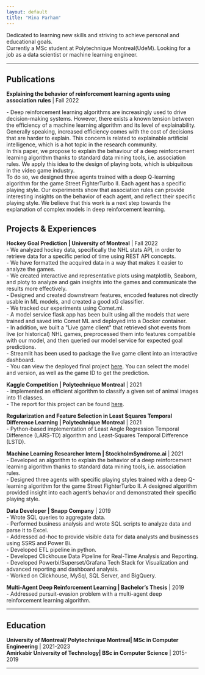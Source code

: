 ```yaml
---
layout: default
title: "Mina Parham"
---
```


<!-- ## About me -->

Dedicated to learning new skills and striving to achieve personal and educational goals.  
Currently a MSc student at Polytechnique Montreal(UdeM). Looking for a job as a data scientist or machine learning engineer.

---

## Publications

**Explaining the behavior of reinforcement learning agents using association rules** \| Fall 2022 [<i class="fa-solid fa-file"></i>](./papers/explainable_rl.pdf)

\- Deep reinforcement learning algorithms are increasingly used to drive decision-making systems. However, there exists a known tension between the efficiency of a machine learning algorithm and its level of explainability.  
Generally speaking, increased efficiency comes with the cost of decisions that are harder to explain. This concern is related to explainable artificial intelligence, which is a hot topic in the research community.  
In this paper, we propose to explain the behaviour of a deep reinforcement learning algorithm thanks to standard data mining tools, i.e. association rules. We apply this idea to the design of playing bots, which is ubiquitous in the video game industry.  
To do so, we designed three agents trained with a deep Q-learning algorithm for the game Street FighterTurbo II. Each agent has a specific playing style. Our experiments show that association rules can provide interesting insights on the behavior of each agent, and reflect their specific playing style. We believe that this work is a next step towards the explanation of complex models in deep reinforcement learning.  

## Projects & Experiences

<!-- **Machine Learning Engineer \| Humanware** \| 2022  
\- Worked in teams to develop computer vision object detection models for visually impaired people.  
\- notes
-->

<!-- **Convolution vs Attention \| University of Montreal** \| Winter 2022 [<i class="fa-solid fa-file"></i>](./papers/Conv_vs_Attention.pdf)  
\- Comparatively analyzed vision models (ResNet, ViT, ConvNext) based on convolution or attention architectures using a proxy shape-bias metric on out-of-domain Stylized Imagenet samples to measure generalization performance; with visualization shown [here](./assets/images/shape-bias.html).  
\- Developed a framework to evaluate the out-of-domain trained models vs in-domain trained models on external medical image classification tasks. -->

**Hockey Goal Prediction \| University of Montreal** \| Fall 2022 [<i class="fa-solid fa-link"></i>](https://github.com/mina-parham/IFT6758-docker-project)  
\- We analyzed hockey data, specifically the NHL stats API, in order to retrieve data for a specific period of time using REST API concepts.  
\- We have formatted the acquired data in a way that makes it easier to analyze the games.  
\- We created interactive and representative plots using matplotlib, Seaborn, and ploty to analyze and gain insights into the games and communicate the results more effectively.  
\- Designed and created downstream features, encoded features not directly usable in ML models, and created a good xG classifier.  
\- We tracked our experiments using Comet.ml.  
\- A model service flask app has been built using all the models that were trained and saved into Comet ML and deployed into a Docker container.  
\- In addition, we built a "Live game client" that retrieved shot events from live (or historical) NHL games, preprocessed them into features compatible with our model, and then queried our model service for expected goal predictions.  
\- Streamlit has been used to package the live game client into an interactive dashboard.    
\- You can view the deployed final project [here](http://139.177.198.52:5005/). You can select the model and version, as well as the game ID to get the prediction.  


**Kaggle Competition \| Polytechnique Montreal** \| 2021 [<i class="fa-solid fa-link"></i>](https://github.com/mina-parham/INF8245E_FinalProject)  
\- implemented an efficient algorithm to classify a given set of animal images into 11 classes.  
\- The report for this project can be found [here](https://github.com/mina-parham/INF8245E_FinalProject/blob/master/report.pdf).

**Regularization and Feature Selection in Least Squares Temporal Difference Learning \| Polytechnique Montreal** \| 2021 [<i class="fa-solid fa-link"></i>](https://github.com/mina-parham/INF8953DE_FinalProject)  
\- Python-based implementation of Least Angle Regression Temporal Difference (LARS-TD) algorithm and Least-Squares Temporal Difference (LSTD). 

**Machine Learning Researcher Intern \| StockholmSyndrome.ai** \| 2021 [<i class="fa-solid fa-file"></i>](https://StockholmSyndrome.ai)  
\- Developed an algorithm to explain the behavior of a deep reinforcement learning algorithm thanks to standard data mining tools, i.e. association rules.  
\- Designed three agents with specific playing styles trained with a deep Q-learning algorithm for the game Street FighterTurbo II. A designed algorithm provided insight into each agent’s behavior and demonstrated their specific playing style.  

**Data Developer \| Snapp Company** \| 2019 [<i class="fa-solid fa-file"></i>](https://en.wikipedia.org/wiki/Snapp!)  
\- Wrote SQL queries to aggregate data.  
\- Performed business analysis and wrote SQL scripts to analyze data and parse it to Excel.  
\- Addressed ad-hoc to provide visible data for data analysts and businesses using SSRS and Power Bi.  
\- Developed ETL pipeline in python.  
\- Developed Clickhouse Data Pipeline for Real-Time Analysis and Reporting.  
\- Developed Powerbi/Superset/Grafana Tech Stack for Visualization and advanced reporting and dashboard analysis.  
\- Worked on Clickhouse, MySql, SQL Server, and BigQuery.  

**Multi-Agent Deep Reinforcement Learning \| Bachelor’s Thesis** \| 2019 [<i class="fa-solid fa-link"></i>](https://github.com/mina-parham/multi-agentDRL)  
\- Addressed pursuit-evasion problem with a multi-agent deep reinforcement learning algorithm.  

<!-- **Hotel Database Designer \| McGill** \| 2018  
\- Worked in teams to analyze and understand business and user requirements to create a detailed database design model of a hotel.  
\- Wrote complex queries and functions using SQL and Java languages for applications to interact with the database. -->

<!-- **Web Designer \| Centre Saint-Antoine 50+, Montreal, QC** \| 2017 [<i class="fa-solid fa-link"></i>](http://centrestantoine50plus.org/)  
\- Created a responsive mobile redesign of the website using jQuery, Bootstrap, and AngularJS and Improved the accessibility and ease of use for elderly clients.

**Software Engineer Intern \| Microsoft, Beijing** \| 2015  
\- Maintaining web components and websites for new and existing user clients using HTML, CSS, jQuery, Bootstrap, and AngularJS.  
\- Prototyped “MicroFriends” a social networking app for interns on android/iOS during the Microsoft Hackathon. -->

---

## Education

**University of Montreal/ Polytechnique Montreal\| MSc in Computer Engineering** \| 2021-2023  
**Amirkabir University of Technology\| BSc in Computer Science** \| 2015-2019  

---

<!-- ## A Little More About Me

Language exchange with me!  
I speak English, French, Mandarin. Currently learning Spanish, Japanese and Korean.  

[Youtube Channel 🎹](https://www.youtube.com/minaparham )  
[Figure Skating ⛸️](https://youtu.be/mFGLGFv8Mu0?t=116)  
[A Jazzy Break ☕](https://www.youtube.com/watch?v=6uddGul0oAc)  
[Rhythm Game 🎵](https://osu.ppy.sh/home)   -->

<!-- **Interesting topics in Computer Science:**  
[Meta-Learning](https://en.wikipedia.org/wiki/Meta_learning_(computer_science)), [Continual Learning](https://sites.google.com/view/nsl-course/), [GPT3](https://arxiv.org/abs/2005.14165), [ViT](https://arxiv.org/abs/2010.11929), [Two Minute Papers](https://www.youtube.com/channel/UCbfYPyITQ-7l4upoX8nvctg), [AI Ethics](https://www.youtube.com/channel/UCLB7AzTwc6VFZrBsO2ucBMg)

--- -->
